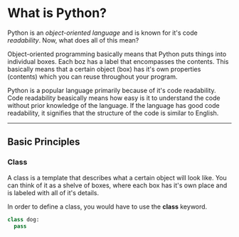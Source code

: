 # What is Python? #
Python is an *object-oriented language* and is known for it's code *readability*. Now, what does all of this mean? 

Object-oriented programming basically means that Python puts things into individual boxes. Each boz has a label that 
encompasses the contents. This basically means that a certain object (box) has it's own properties (contents) which you can 
reuse throughout your program.

Python is a popular language primarily because of it's code readability. Code readability beasically means how easy is it 
to understand the code without prior knowledge of the language. If the language has good code readability, it signifies that 
the structure of the code is similar to English.

- - - 

## Basic Principles ##

### Class ###
A class is a template that describes what a certain object will look like. You can think of it as a shelve of boxes, where 
each box has it's own place and is labeled with all of it's details. 

In order to define a class, you would have to use the __class__ keyword.

```python
class dog:
  pass
```

